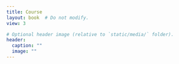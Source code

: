 ```yaml
---
title: Course
layout: book  # Do not modify.
view: 3

# Optional header image (relative to `static/media/` folder).
header:
  caption: ""
  image: ""
---
```



